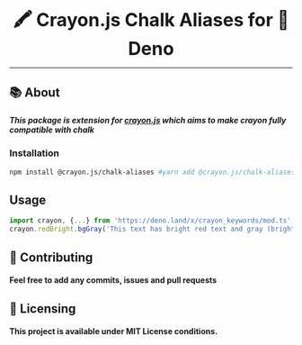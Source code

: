 <font size="6"><p align="center"><b>🖍️ Crayon.js Chalk Aliases for 🦕 Deno</b></p></font>
<hr />

## :books: About
##### This package is extension for [crayon.js](https://github.com/crayon-js/crayon) which aims to make crayon fully compatible with chalk

### Installation
```bash
npm install @crayon.js/chalk-aliases #yarn add @crayon.js/chalk-aliases
```

## Usage
```ts
import crayon, {...} from 'https://deno.land/x/crayon_keywords/mod.ts';  // import it instead of main crayon.js module
crayon.redBright.bgGray('This text has bright red text and gray (bright black) background!')
```

## :handshake: Contributing
#### Feel free to add any commits, issues and pull requests

## :memo: Licensing
#### This project is available under MIT License conditions.